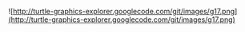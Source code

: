 ![http://turtle-graphics-explorer.googlecode.com/git/images/g17.png](http://turtle-graphics-explorer.googlecode.com/git/images/g17.png)